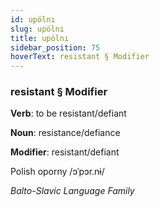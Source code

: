 ```yaml
---
id: upölnı
slug: upölnı
title: upölnı
sidebar_position: 75
hoverText: resistant § Modifier
---
```


### resistant § Modifier

**Verb**: to be resistant/defiant

**Noun**: resistance/defiance

**Modifier**: resistant/defiant

Polish oporny /ɔˈpɔr.nɨ/

*Balto-Slavic Language Family*